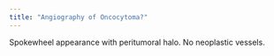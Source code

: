 ```yaml
---
title: "Angiography of Oncocytoma?"
---
```

Spokewheel appearance with peritumoral halo. No neoplastic vessels.

